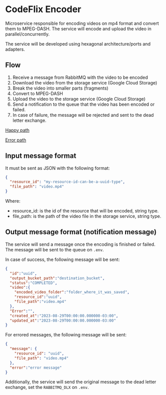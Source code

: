 # CodeFlix Encoder

Microservice responsible for encoding videos on mp4 format and convert them to MPEG-DASH. The service will encode and upload the video in parallel/concurrently.

The service will be developed using hexagonal architecture/ports and adapters.

## Flow

1. Receive a message from RabbitMQ with the video to be encoded
2. Download the video from the storage service (Google Cloud Storage)
3. Break the video into smaller parts (fragments)
4. Convert to MPEG-DASH
5. Upload the video to the storage service (Google Cloud Storage)
6. Send a notification to the queue that the video has been encoded or failed.
7. In case of failure, the message will be rejected and sent to the dead letter exchange.

[Happy path](codeflix-encoder-flow.jpg)

[Error path](codeflix-encoder-flow-error.jpg)

## Input message format

It must be sent as JSON with the following format:

```json
{
  "resource_id": "my-resource-id-can-be-a-uuid-type",
  "file_path": "video.mp4"
}
```

Where:

- resource_id: is the id of the resource that will be encoded, string type.
- file_path: is the path of the video file in the storage service, string type.

## Output message format (notification message)

The service will send a message once the encoding is finished or failed. The message will be sent to the queue on `.env`.

In case of success, the following message will be sent:

```json
{
  "id":"uuid",
  "output_bucket_path":"destination_bucket",
  "status":"COMPLETED",
  "video":{
    "encoded_video_folder":"folder_where_it_was_saved",
    "resource_id":"uuid",
    "file_path":"video.mp4"
  },
  "Error":"",
  "created_at":"2023-08-29T00:00:00.000000-03:00",
  "updated_at":"2023-08-29T00:00:00.000000-03:00"
}
```

For errored messages, the following message will be sent:

```json
{
  "message": {
    "resource_id": "uuid",
    "file_path": "video.mp4"
  },
  "error":"error message"
}
```

Additionally, the service will send the original message to the dead letter exchange, set the `RABBITMQ_DLX` on `.env`.
